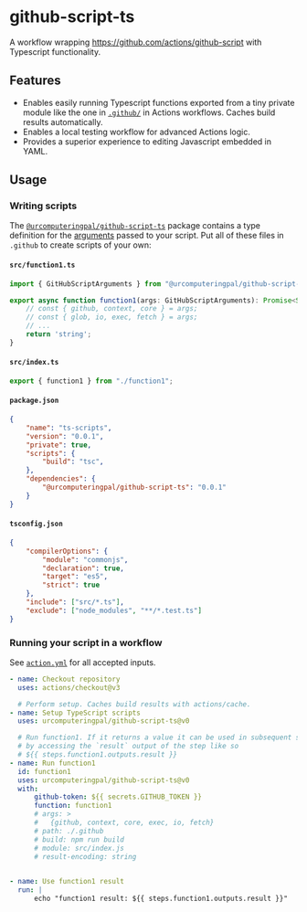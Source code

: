# github-script-ts

A workflow wrapping https://github.com/actions/github-script with Typescript functionality.

## Features

- Enables easily running Typescript functions exported from a tiny private module like the one in [`.github/`](./.github/) in Actions workflows. Caches build results automatically.
- Enables a local testing workflow for advanced Actions logic.
- Provides a superior experience to editing Javascript embedded in YAML.

## Usage

### Writing scripts

The [`@urcomputeringpal/github-script-ts`](https://www.npmjs.com/package/@urcomputeringpal/github-script-ts) package contains a type definition for the [arguments](https://github.com/actions/github-script#actionsgithub-script) passed to your script. Put all of these files in `.github` to create scripts of your own:

#### `src/function1.ts`

```typescript
import { GitHubScriptArguments } from "@urcomputeringpal/github-script-ts";

export async function function1(args: GitHubScriptArguments): Promise<String> {
    // const { github, context, core } = args;
    // const { glob, io, exec, fetch } = args;
    // ...
    return 'string';
}
```

#### `src/index.ts`

```typescript
export { function1 } from "./function1";
```

#### `package.json`

```json
{
    "name": "ts-scripts",
    "version": "0.0.1",
    "private": true,
    "scripts": {
        "build": "tsc",
    },
    "dependencies": {
        "@urcomputeringpal/github-script-ts": "0.0.1"
    }
}
```

#### `tsconfig.json`

```json
{
    "compilerOptions": {
        "module": "commonjs",
        "declaration": true,
        "target": "es5",
        "strict": true
    },
    "include": ["src/*.ts"],
    "exclude": ["node_modules", "**/*.test.ts"]
}
```

### Running your script in a workflow

See [`action.yml`](./action.yml) for all accepted inputs.

```yaml
- name: Checkout repository
  uses: actions/checkout@v3

  # Perform setup. Caches build results with actions/cache.
- name: Setup TypeScript scripts
  uses: urcomputeringpal/github-script-ts@v0

  # Run function1. If it returns a value it can be used in subsequent steps
  # by accessing the `result` output of the step like so
  # ${{ steps.function1.outputs.result }}
- name: Run function1
  id: function1
  uses: urcomputeringpal/github-script-ts@v0
  with:
      github-token: ${{ secrets.GITHUB_TOKEN }}
      function: function1
      # args: >
      #   {github, context, core, exec, io, fetch}
      # path: ./.github
      # build: npm run build
      # module: src/index.js
      # result-encoding: string
      

- name: Use function1 result
  run: |
      echo "function1 result: ${{ steps.function1.outputs.result }}"
```
